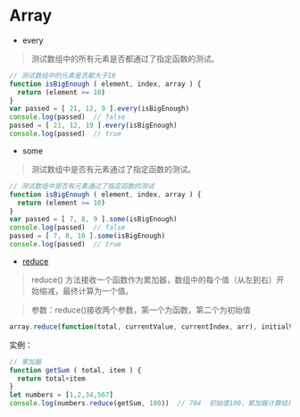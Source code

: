 # Array

- every
> 测试数组中的所有元素是否都通过了指定函数的测试。
```javascript
// 测试数组中的元素是否都大于10
function isBigEnough ( element, index, array ) {
  return (element >= 10)
}
var passed = [ 21, 12, 9 ].every(isBigEnough)  
console.log(passed)  // false
passed = [ 21, 12, 19 ].every(isBigEnough)
console.log(passed)  // true
```

- some
> 测试数组中是否有元素通过了指定函数的测试。
```javascript
// 测试数组中是否有元素通过了指定函数的测试
function isBigEnough ( element, index, array ) {
  return (element >= 10)
}
var passed = [ 7, 8, 9 ].some(isBigEnough)
console.log(passed)  // false
passed = [ 7, 8, 10 ].some(isBigEnough)
console.log(passed)  // true
```

- [reduce](https://www.jianshu.com/p/e375ba1cfc47)
> reduce() 方法接收一个函数作为累加器，数组中的每个值（从左到右）开始缩减，最终计算为一个值。

> 参数：reduce()接收两个参数，第一个为函数，第二个为初始值
```javascript
array.reduce(function(total, currentValue, currentIndex, arr), initialValue)
```
实例：
```javascript
// 累加器
function getSum ( total, item ) {
  return total+item
}
let numbers = [1,2,34,567]
console.log(numbers.reduce(getSum, 100))  // 704  初始值100，累加器计算结果为604，相加即为704
```